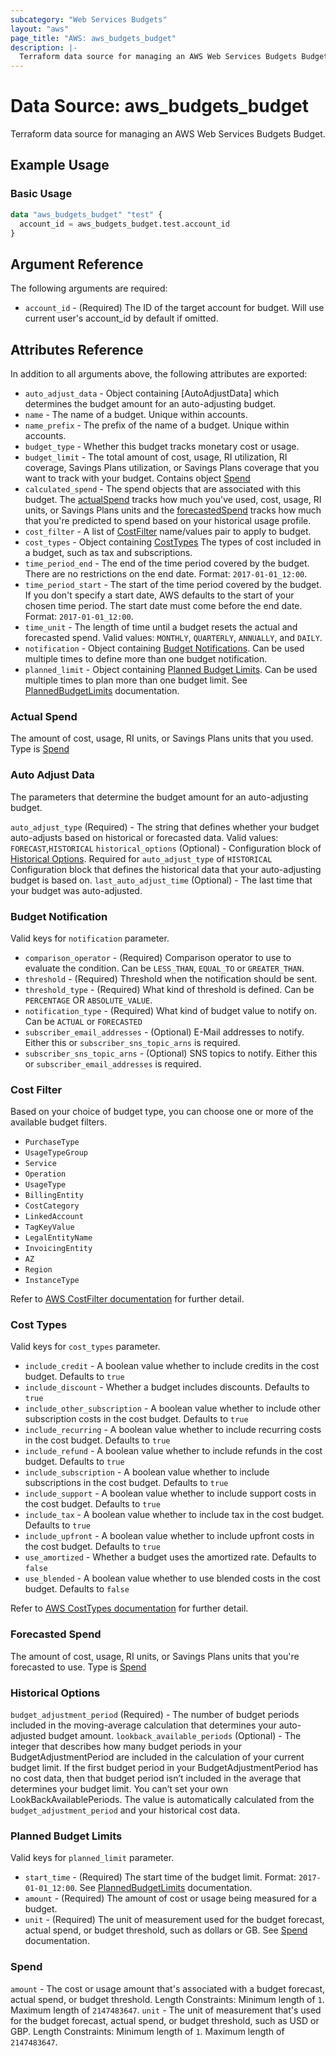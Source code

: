```yaml
---
subcategory: "Web Services Budgets"
layout: "aws"
page_title: "AWS: aws_budgets_budget"
description: |-
  Terraform data source for managing an AWS Web Services Budgets Budget.
---
```


# Data Source: aws_budgets_budget

Terraform data source for managing an AWS Web Services Budgets Budget.

## Example Usage

### Basic Usage

```terraform
data "aws_budgets_budget" "test" {
  account_id = aws_budgets_budget.test.account_id
}
```

## Argument Reference

The following arguments are required:

* `account_id` - (Required) The ID of the target account for budget. Will use current user's account_id by default if omitted.

## Attributes Reference

In addition to all arguments above, the following attributes are exported:

* `auto_adjust_data` - Object containing [AutoAdjustData] which determines the budget amount for an auto-adjusting budget.
* `name` - The name of a budget. Unique within accounts.
* `name_prefix` - The prefix of the name of a budget. Unique within accounts.
* `budget_type` - Whether this budget tracks monetary cost or usage.
* `budget_limit` - The total amount of cost, usage, RI utilization, RI coverage, Savings Plans utilization, or Savings Plans coverage that you want to track with your budget. Contains object [Spend](#spend)
* `calculated_spend` - The spend objects that are associated with this budget. The [actualSpend](#actual-spend) tracks how much you've used, cost, usage, RI units, or Savings Plans units and the [forecastedSpend](#forecasted-spend) tracks how much that you're predicted to spend based on your historical usage profile.
* `cost_filter` - A list of [CostFilter](#cost-filter) name/values pair to apply to budget.
* `cost_types` - Object containing [CostTypes](#cost-types) The types of cost included in a budget, such as tax and subscriptions.
* `time_period_end` - The end of the time period covered by the budget. There are no restrictions on the end date. Format: `2017-01-01_12:00`.
* `time_period_start` - The start of the time period covered by the budget. If you don't specify a start date, AWS defaults to the start of your chosen time period. The start date must come before the end date. Format: `2017-01-01_12:00`.
* `time_unit` - The length of time until a budget resets the actual and forecasted spend. Valid values: `MONTHLY`, `QUARTERLY`, `ANNUALLY`, and `DAILY`.
* `notification` - Object containing [Budget Notifications](#budget-notification). Can be used multiple times to define more than one budget notification.
* `planned_limit` - Object containing [Planned Budget Limits](#planned-budget-limits). Can be used multiple times to plan more than one budget limit. See [PlannedBudgetLimits](https://docs.aws.amazon.com/aws-cost-management/latest/APIReference/API_budgets_Budget.html#awscostmanagement-Type-budgets_Budget-PlannedBudgetLimits) documentation.

### Actual Spend

The amount of cost, usage, RI units, or Savings Plans units that you used. Type is [Spend](#spend)

### Auto Adjust Data

The parameters that determine the budget amount for an auto-adjusting budget.

`auto_adjust_type` (Required) - The string that defines whether your budget auto-adjusts based on historical or forecasted data. Valid values: `FORECAST`,`HISTORICAL`
`historical_options` (Optional) - Configuration block of [Historical Options](#historical-options). Required for `auto_adjust_type` of `HISTORICAL` Configuration block that defines the historical data that your auto-adjusting budget is based on.
`last_auto_adjust_time` (Optional) - The last time that your budget was auto-adjusted.

### Budget Notification

Valid keys for `notification` parameter.

* `comparison_operator` - (Required) Comparison operator to use to evaluate the condition. Can be `LESS_THAN`, `EQUAL_TO` or `GREATER_THAN`.
* `threshold` - (Required) Threshold when the notification should be sent.
* `threshold_type` - (Required) What kind of threshold is defined. Can be `PERCENTAGE` OR `ABSOLUTE_VALUE`.
* `notification_type` - (Required) What kind of budget value to notify on. Can be `ACTUAL` or `FORECASTED`
* `subscriber_email_addresses` - (Optional) E-Mail addresses to notify. Either this or `subscriber_sns_topic_arns` is required.
* `subscriber_sns_topic_arns` - (Optional) SNS topics to notify. Either this or `subscriber_email_addresses` is required.

### Cost Filter

Based on your choice of budget type, you can choose one or more of the available budget filters.

* `PurchaseType`
* `UsageTypeGroup`
* `Service`
* `Operation`
* `UsageType`
* `BillingEntity`
* `CostCategory`
* `LinkedAccount`
* `TagKeyValue`
* `LegalEntityName`
* `InvoicingEntity`
* `AZ`
* `Region`
* `InstanceType`

Refer to [AWS CostFilter documentation](https://docs.aws.amazon.com/cost-management/latest/userguide/budgets-create-filters.html) for further detail.

### Cost Types

Valid keys for `cost_types` parameter.

* `include_credit` - A boolean value whether to include credits in the cost budget. Defaults to `true`
* `include_discount` - Whether a budget includes discounts. Defaults to `true`
* `include_other_subscription` - A boolean value whether to include other subscription costs in the cost budget. Defaults to `true`
* `include_recurring` - A boolean value whether to include recurring costs in the cost budget. Defaults to `true`
* `include_refund` - A boolean value whether to include refunds in the cost budget. Defaults to `true`
* `include_subscription` - A boolean value whether to include subscriptions in the cost budget. Defaults to `true`
* `include_support` - A boolean value whether to include support costs in the cost budget. Defaults to `true`
* `include_tax` - A boolean value whether to include tax in the cost budget. Defaults to `true`
* `include_upfront` - A boolean value whether to include upfront costs in the cost budget. Defaults to `true`
* `use_amortized` - Whether a budget uses the amortized rate. Defaults to `false`
* `use_blended` - A boolean value whether to use blended costs in the cost budget. Defaults to `false`

Refer to [AWS CostTypes documentation](https://docs.aws.amazon.com/aws-cost-management/latest/APIReference/API_budgets_CostTypes.html) for further detail.

### Forecasted Spend

The amount of cost, usage, RI units, or Savings Plans units that you're forecasted to use.
Type is [Spend](#spend)

### Historical Options

`budget_adjustment_period` (Required) - The number of budget periods included in the moving-average calculation that determines your auto-adjusted budget amount.
`lookback_available_periods` (Optional) - The integer that describes how many budget periods in your BudgetAdjustmentPeriod are included in the calculation of your current budget limit. If the first budget period in your BudgetAdjustmentPeriod has no cost data, then that budget period isn’t included in the average that determines your budget limit. You can’t set your own LookBackAvailablePeriods. The value is automatically calculated from the `budget_adjustment_period` and your historical cost data.

### Planned Budget Limits

Valid keys for `planned_limit` parameter.

* `start_time` - (Required) The start time of the budget limit. Format: `2017-01-01_12:00`. See [PlannedBudgetLimits](https://docs.aws.amazon.com/aws-cost-management/latest/APIReference/API_budgets_Budget.html#awscostmanagement-Type-budgets_Budget-PlannedBudgetLimits) documentation.
* `amount` - (Required) The amount of cost or usage being measured for a budget.
* `unit` - (Required) The unit of measurement used for the budget forecast, actual spend, or budget threshold, such as dollars or GB. See [Spend](http://docs.aws.amazon.com/awsaccountbilling/latest/aboutv2/data-type-spend.html) documentation.

### Spend

`amount` - The cost or usage amount that's associated with a budget forecast, actual spend, or budget threshold. Length Constraints: Minimum length of `1`. Maximum length of `2147483647`.
`unit` - The unit of measurement that's used for the budget forecast, actual spend, or budget threshold, such as USD or GBP. Length Constraints: Minimum length of `1`. Maximum length of `2147483647`.
